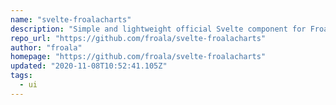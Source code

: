 ```yaml
---
name: "svelte-froalacharts"
description: "Simple and lightweight official Svelte component for FroalaCharts."
repo_url: "https://github.com/froala/svelte-froalacharts"
author: "froala"
homepage: "https://github.com/froala/svelte-froalacharts"
updated: "2020-11-08T10:52:41.105Z"
tags: 
  - ui
---
```

